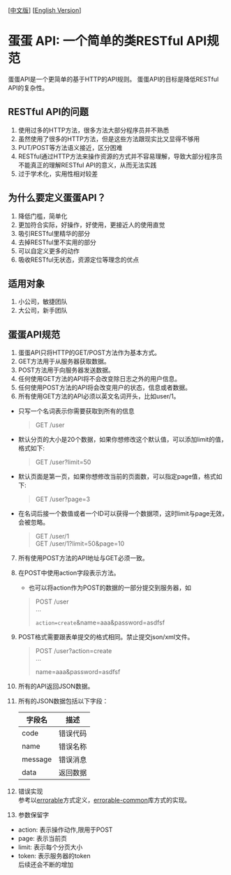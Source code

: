 [[中文版](https://github.com/calidion/egg/blob/master/README.md)]
[[English Version](https://github.com/calidion/egg/blob/master/README.en.md)]


# 蛋蛋 API: 一个简单的类RESTful API规范

蛋蛋API是一个更简单的基于HTTP的API规则。
蛋蛋API的目标是降低RESTful API的复杂性。

## RESTful API的问题

1. 使用过多的HTTP方法，很多方法大部分程序员并不熟悉
2. 虽然使用了很多的HTTP方法，但是这些方法跟现实比又显得不够用
3. PUT/POST等方法语义接近，区分困难
4. RESTful通过HTTP方法来操作资源的方式并不容易理解，导致大部分程序员不能真正的理解RESTful API的意义，从而无法实践
5. 过于学术化，实用性相对较差

## 为什么要定义蛋蛋API？

1. 降低门槛，简单化
2. 更加符合实际，好操作，好使用，更接近人的使用直觉
3. 吸引RESTful里精华的部分
4. 去掉RESTful里不实用的部分
5. 可以自定义更多的动作
6. 吸收RESTful无状态，资源定位等理念的优点

## 适用对象
1. 小公司，敏捷团队
2. 大公司，新手团队

## 蛋蛋API规范

1. 蛋蛋API只将HTTP的GET/POST方法作为基本方式。
2. GET方法用于从服务器获取数据。
3. POST方法用于向服务器发送数据。
4. 任何使用GET方法的API将不会改变除日志之外的用户信息。
5. 任何使用POST方法的API将会改变用户的状态，信息或者数据。
6. 所有使用GET方法的API必须以英文名词开头，比如user/1。  
  * 只写一个名词表示你需要获取到所有的信息  
    
    > GET /user
  * 默认分页的大小是20个数据，如果你想修改这个默认值，可以添加limit的值，格式如下:  
      
    > GET /user?limit=50
  * 默认页面是第一页，如果你想修改当前的页面数，可以指定page值，格式如下:  
      
    > GET /user?page=3
  * 在名词后接一个数值或者一个ID可以获得一个数据项，这时limit与page无效，会被忽略。  
      
     > GET /user/1  
     > GET /user/1?limit=50&page=10  

7. 所有使用POST方法的API地址与GET必须一致。
8. 在POST中使用action字段表示方法。
   * 也可以将action作为POST的数据的一部分提交到服务器，如    
    > POST /user  
    > ...    
    >    
    >     
    > <code>action=create</code>&name=aaa&password=asdfsf  


9. POST格式需要跟表单提交的格式相同。禁止提交json/xml文件。
    > POST /user?action=create  
    > ...  
    > 
    > 
    > name=aaa&password=asdfsf
10. 所有的API返回JSON数据。
11. 所有的JSON数据包括以下字段：

    | 字段名 | 描述 |
    | --- | --- |
    | code | 错误代码|
    | name | 错误名称|
    | message | 错误消息|
    | data | 返回数据 |

12. 错误实现  
    参考以[errorable](https://github.com/calidion/errorable)方式定义，[errorable-common](https://github.com/Errorable/common)库方式的实现。
13. 参数保留字
  * action:  表示操作动作,限用于POST  
  * page: 表示当前页  
  * limit: 表示每个分页大小  
  * token: 表示服务器的token    
 后续还会不断的增加
